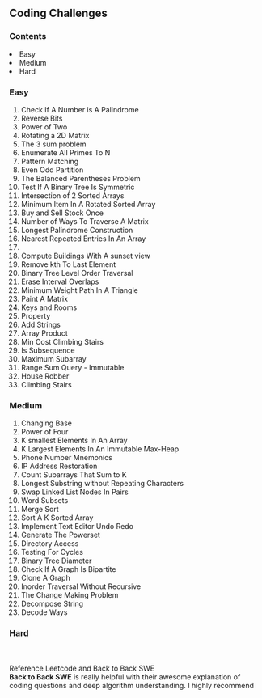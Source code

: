 ## <b>Coding Challenges</b>

### <b>Contents</b>

<li> Easy </li>
<li> Medium</li>
<li> Hard</li>

### <b>Easy</b>

 <ol>
 <li>Check If A Number is A Palindrome</li>
 <li>Reverse Bits</li>
 <li>Power of Two</li>
 <li> Rotating a 2D Matrix</li>
 <li> The 3 sum problem </li>
 <li>Enumerate All Primes To N</li>
 <li>Pattern Matching</li>
 <li>Even Odd Partition</li>
 <li>The Balanced Parentheses Problem</li>
 <li>Test If A Binary Tree Is Symmetric</li>
 <li>Intersection of 2 Sorted Arrays</li>
 <li> Minimum Item In A Rotated Sorted Array</li>
 <li> Buy and Sell Stock Once</li>
 <li>Number of Ways To Traverse A Matrix</li>
 <li> Longest Palindrome Construction</li>
 <li> Nearest Repeated Entries In An Array<li>
 <li> Compute Buildings With A sunset view</li>
 <li> Remove kth To Last Element</li>
 <li> Binary Tree Level Order Traversal </li>
 <li> Erase Interval Overlaps </li>
 <li> Minimum Weight Path In A Triangle</li>
 <li> Paint A Matrix </li>
 <li> Keys and Rooms</li>
 <li> Property </li>
 <li> Add Strings</li>
 <li> Array Product</li>
 <li> Min Cost Climbing Stairs</li>
 <li> Is Subsequence </li>
 <li> Maximum Subarray</li>
 <li> Range Sum Query - Immutable </li>
 <li> House Robber </li>
 <li> Climbing Stairs </li>
 </ol>
 
### <b>Medium</b>
<ol>
 <li>Changing Base</li>
 <li>Power of Four</li>
 <li>K smallest Elements In An Array</li>
 <li>K Largest Elements In An Immutable Max-Heap</li>
 <li>Phone Number Mnemonics</li>
 <li>IP Address Restoration</li>
 <li>Count Subarrays That Sum to K</li>
 <li>Longest Substring without Repeating Characters</li>
 <li>Swap Linked List Nodes In Pairs</li>
 <li> Word Subsets </li>
 <li> Merge Sort</li>
 <li> Sort A K Sorted Array</li>
 <li> Implement Text Editor Undo Redo</li>
 <li> Generate The Powerset</li>
 <li> Directory Access </li>
 <li> Testing For Cycles</li>
 <li> Binary Tree Diameter </li>
 <li> Check If A Graph Is Bipartite</li>
 <li> Clone A Graph</li>
 <li> Inorder Traversal Without Recursive</li>
 <li> The Change Making Problem</li>
 <li> Decompose String</li>
 <li> Decode Ways</li>

 </ol>
 
### <b>Hard</b>

<br><br>
Reference Leetcode and Back to Back SWE<br><b>Back to Back SWE</b> is really helpful with their awesome explanation of coding questions and deep algorithm understanding. I highly recommend
